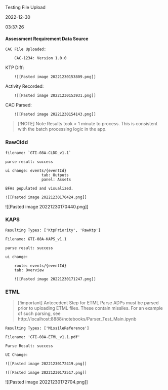  Testing File Upload

2022-12-30

03:37:26

#### Assessment Requirement Data Source

	CAC File Uploaded: 

		CAC-1234: Version 1.0.0

KTP Diff: 


		![[Pasted image 20221230153809.png]]

Activity Recorded: 

		![[Pasted image 20221230153931.png]]

CAC Parsed:

		![[Pasted image 20221230154143.png]]

> [!NOTE] Note
> Results took > 1 minute to process.
> This is consistent with the batch processing logic in the app.

### RawCldd

	filename: `GTI-08A-CLDD_v1.1`

	parse result: success

	ui change: events/{eventId} 
					tab: Outputs
					panel: Assets

	BFAs populated and visualized.

	![[Pasted image 20221230170424.png]]

![[Pasted image 20221230170440.png]]

### KAPS

	Resulting Types: ['KtpPriority', 'RawKtp']

	Filename: GTI-08A-KAPS_v1.1

	parse result: success

	ui change: 

		route: events/{eventId}
		tab: Overview

		![[Pasted image 20221230171247.png]]

### ETML

> [!important] Antecedent Step for ETML Parse
> ADPs must be parsed prior to uploading ETML files. These contain missiles.
> For an example of such parsing, see http://localhost:8888/notebooks/Parser_Test_Main.ipynb

	Resulting Types: ['MissileReference']

	Filename: 'GTI-08A-ETML_v1.1.pdf'

	Parse Result: success

	UI Change: 

	![[Pasted image 20221230172419.png]]

	![[Pasted image 20221230172517.png]]

![[Pasted image 20221230172704.png]]